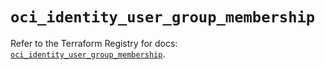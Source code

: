 # `oci_identity_user_group_membership`

Refer to the Terraform Registry for docs: [`oci_identity_user_group_membership`](https://registry.terraform.io/providers/oracle/oci/7.19.0/docs/resources/identity_user_group_membership).
